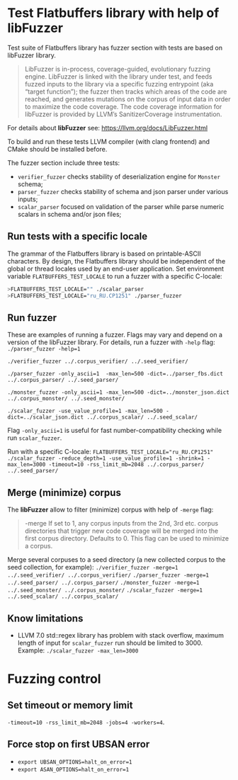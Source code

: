 # Test Flatbuffers library with help of libFuzzer
Test suite of Flatbuffers library has fuzzer section with tests are based on libFuzzer library.

> LibFuzzer is in-process, coverage-guided, evolutionary fuzzing engine.
LibFuzzer is linked with the library under test, and feeds fuzzed inputs to the library via a specific fuzzing entrypoint (aka “target function”);
the fuzzer then tracks which areas of the code are reached, and generates mutations on the corpus of input data in order to maximize the code coverage.
The code coverage information for libFuzzer is provided by LLVM’s SanitizerCoverage instrumentation.

For details about **libFuzzer** see: https://llvm.org/docs/LibFuzzer.html

To build and run these tests LLVM compiler (with clang frontend) and CMake should be installed before.

The fuzzer section include three tests:
- `verifier_fuzzer` checks stability of deserialization engine for `Monster` schema;
- `parser_fuzzer` checks stability of schema and json parser under various inputs;
- `scalar_parser` focused on validation of the parser while parse numeric scalars in schema and/or json files;

## Run tests with a specific locale
The grammar of the Flatbuffers library is based on printable-ASCII characters.
By design, the Flatbuffers library should be independent of the global or thread locales used by an end-user application.
Set environment variable `FLATBUFFERS_TEST_LOCALE` to run a fuzzer with a specific C-locale:
```sh
>FLATBUFFERS_TEST_LOCALE="" ./scalar_parser
>FLATBUFFERS_TEST_LOCALE="ru_RU.CP1251" ./parser_fuzzer
```

## Run fuzzer
These are examples of running a fuzzer.
Flags may vary and depend on a version of the libFuzzer library.
For details, run a fuzzer with `-help` flag: `./parser_fuzzer -help=1`

`./verifier_fuzzer ../.corpus_verifier/ ../.seed_verifier/`

`./parser_fuzzer -only_ascii=1  -max_len=500 -dict=../parser_fbs.dict ../.corpus_parser/ ../.seed_parser/`

`./monster_fuzzer -only_ascii=1 -max_len=500 -dict=../monster_json.dict ../.corpus_monster/ ../.seed_monster/`

`./scalar_fuzzer -use_value_profile=1 -max_len=500 -dict=../scalar_json.dict ../.corpus_scalar/ ../.seed_scalar/`

Flag `-only_ascii=1` is useful for fast number-compatibility checking while run `scalar_fuzzer`.

Run with a specific C-locale:
`FLATBUFFERS_TEST_LOCALE="ru_RU.CP1251" ./scalar_fuzzer -reduce_depth=1 -use_value_profile=1 -shrink=1 -max_len=3000 -timeout=10 -rss_limit_mb=2048 ../.corpus_parser/ ../.seed_parser/`


## Merge (minimize) corpus
The **libFuzzer** allow to filter (minimize) corpus with help of `-merge` flag:
> -merge
    If set to 1, any corpus inputs from the 2nd, 3rd etc. corpus directories that trigger new code coverage will be merged into the first corpus directory.
    Defaults to 0. This flag can be used to minimize a corpus.

Merge several corpuses to a seed directory (a new collected corpus to the seed collection, for example):
`./verifier_fuzzer -merge=1 ../.seed_verifier/ ../.corpus_verifier/`
`./parser_fuzzer -merge=1 ../.seed_parser/ ../.corpus_parser/`
`./monster_fuzzer -merge=1 ../.seed_monster/ ../.corpus_monster/`
`./scalar_fuzzer -merge=1 ../.seed_scalar/ ../.corpus_scalar/`

## Know limitations
- LLVM 7.0 std::regex library has problem with stack overflow, maximum length of input for `scalar_fuzzer` run should be limited to 3000.
  Example: `./scalar_fuzzer -max_len=3000`

# Fuzzing control

## Set timeout or memory limit

`-timeout=10 -rss_limit_mb=2048 -jobs=4 -workers=4`.

## Force stop on first UBSAN error

- `export UBSAN_OPTIONS=halt_on_error=1`
- `export ASAN_OPTIONS=halt_on_error=1`
